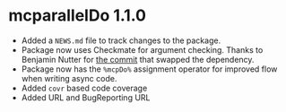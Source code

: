 # mcparallelDo 1.1.0

* Added a `NEWS.md` file to track changes to the package.
* Package now uses Checkmate for argument checking.  Thanks to Benjamin Nutter for [the commit](https://github.com/drknexus/mcparallelDo/commit/59969b73dcace8de42780e802637e37437347b4d) that swapped the dependency.
* Package now has the `%mcpDo%` assignment operator for improved flow when writing async code.
* Added `covr` based code coverage
* Added URL and BugReporting URL



